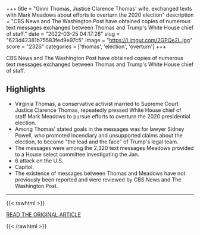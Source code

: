 +++
title = "Ginni Thomas, Justice Clarence Thomas' wife, exchanged texts with Mark Meadows about efforts to overturn the 2020 election"
description = "CBS News and The Washington Post have obtained copies of numerous text messages exchanged between Thomas and Trump's White House chief of staff."
date = "2022-03-25 04:17:28"
slug = "623d42381b75583fed9e97c5"
image = "https://i.imgur.com/2GPQe2L.jpg"
score = "2326"
categories = ['thomas', 'election', 'overturn']
+++

CBS News and The Washington Post have obtained copies of numerous text messages exchanged between Thomas and Trump's White House chief of staff.

## Highlights

- Virginia Thomas, a conservative activist married to Supreme Court Justice Clarence Thomas, repeatedly pressed White House chief of staff Mark Meadows to pursue efforts to overturn the 2020 presidential election.
- Among Thomas' stated goals in the messages was for lawyer Sidney Powell, who promoted incendiary and unsupported claims about the election, to become "the lead and the face" of Trump's legal team.
- The messages were among the 2,320 text messages Meadows provided to a House select committee investigating the Jan.
- 6 attack on the U.S.
- Capitol.
- The existence of messages between Thomas and Meadows have not previously been reported and were reviewed by CBS News and The Washington Post.

---

{{< rawhtml >}}
  <p class="article-category">
    <a target="_blank" href="https://www.cbsnews.com/news/virginia-ginni-thomas-clarence-wife-mark-meadows-texts-2020-election/">READ THE ORIGINAL ARTICLE</a>
  </p>
{{< /rawhtml >}}
